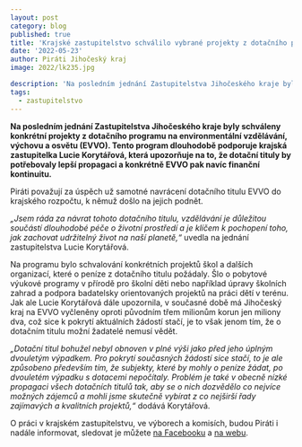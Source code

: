 ```yaml
---
layout: post
category: blog
published: true
title: 'Krajské zastupitelstvo schválilo vybrané projekty z dotačního programu na environmentální vzdělávání – více než 1000 dětí se dostane na pobytové výukové programy do přírody'
date: '2022-05-23'
author: Piráti Jihočeský kraj
image: 2022/lk235.jpg

description: 'Na posledním jednání Zastupitelstva Jihočeského kraje byly schváleny konkrétní projekty z dotačního programu na environmentální vzdělávání, výchovu a osvětu (EVVO). Tento program dlouhodobě podporuje krajská zastupitelka Lucie Korytářová, která upozorňuje na to, že dotační tituly by potřebovaly lepší propagaci a konkrétně EVVO pak navíc finanční kontinuitu.'
tags:
  - zastupitelstvo
---
```

**Na posledním jednání Zastupitelstva Jihočeského kraje byly schváleny konkrétní projekty z dotačního programu na environmentální vzdělávání, výchovu a osvětu (EVVO). Tento program dlouhodobě podporuje krajská zastupitelka Lucie Korytářová, která upozorňuje na to, že dotační tituly by potřebovaly lepší propagaci a konkrétně EVVO pak navíc finanční kontinuitu.**

Piráti považují za úspěch už samotné navrácení dotačního titulu EVVO do krajského rozpočtu, k němuž došlo na jejich podnět. 
 
*„Jsem ráda za návrat tohoto dotačního titulu, vzdělávání je důležitou součástí dlouhodobé péče o životní prostředí a je klíčem k pochopení toho, jak zachovat udržitelný život na naší planetě,“* uvedla na jednání zastupitelstva Lucie Korytářová. 

Na programu bylo schvalování konkrétních projektů škol a dalších organizací, které o peníze z dotačního titulu požádaly. Šlo o pobytové výukové programy v přírodě pro školní děti nebo například úpravy školních zahrad a podpora badatelsky orientovaných projektů na práci dětí v terénu. Jak ale Lucie Korytářová dále upozornila, v současné době má Jihočeský kraj na EVVO vyčleněny oproti původním třem milionům korun jen miliony dva, což sice k pokrytí aktuálních žádostí stačí, je to však jenom tím, že o dotačním titulu možní žadatelé nemusí vědět.

*„Dotační titul bohužel nebyl obnoven v plné výši jako před jeho úplným dvouletým výpadkem. Pro pokrytí současných žádostí sice stačí, to je ale způsobeno především tím, že subjekty, které by mohly o peníze žádat, po dvouletém výpadku s dotacemi nepočítaly. Problém je také v obecně nízké propagaci všech dotačních titulů tak, aby se o nich dozvědělo co nejvíce možných zájemců a mohli jsme skutečně vybírat z co nejširší řady zajímavých a kvalitních projektů,“* dodává Korytářová.

O práci v krajském zastupitelstvu, ve výborech a komisích, budou Piráti i nadále informovat, sledovat je můžete [na Facebooku](https://www.facebook.com/pirati.jck) a [na webu](https://jihocesky.pirati.cz/).